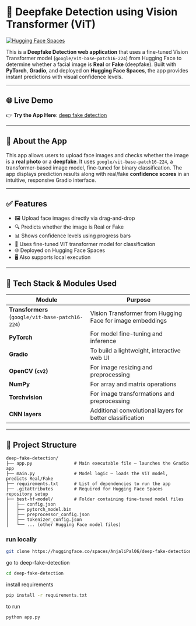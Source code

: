 # 🧠 Deepfake Detection using Vision Transformer (ViT)

[![Hugging Face Spaces](https://img.shields.io/badge/🤗%20Live%20App-Hugging%20Face-blue?logo=huggingface)](https://huggingface.co/spaces/AnjaliPal06/deep-fake-detection)

This is a **Deepfake Detection web application** that uses a fine-tuned Vision Transformer model (`google/vit-base-patch16-224`) from Hugging Face to determine whether a facial image is **Real** or **Fake** (deepfake). Built with **PyTorch**, **Gradio**, and deployed on **Hugging Face Spaces**, the app provides instant predictions with visual confidence levels.

---

## 🌐 Live Demo

👉 **Try the App Here**: [deep fake detection](https://huggingface.co/spaces/AnjaliPal06/deep-fake-detection)

---

## 📱 About the App

This app allows users to upload face images and checks whether the image is a **real photo** or a **deepfake**. It uses `google/vit-base-patch16-224`, a transformer-based image model, fine-tuned for binary classification. The app displays prediction results along with real/fake **confidence scores** in an intuitive, responsive Gradio interface.

---

## ✅ Features

- 🖼️ Upload face images directly via drag-and-drop
- 🔍 Predicts whether the image is Real or Fake
- 📊 Shows confidence levels using progress bars
- 🧠 Uses fine-tuned ViT transformer model for classification
- 🌐 Deployed on Hugging Face Spaces
- 🖥️ Also supports local execution

---

## 🧪 Tech Stack & Modules Used

| Module | Purpose |
|--------|---------|
| **Transformers** (`google/vit-base-patch16-224`) | Vision Transformer from Hugging Face for image embeddings |
| **PyTorch** | For model fine-tuning and inference |
| **Gradio** | To build a lightweight, interactive web UI |
| **OpenCV (`cv2`)** | For image resizing and preprocessing |
| **NumPy** | For array and matrix operations |
| **Torchvision** | For image transformations and preprocessing |
| **CNN layers** | Additional convolutional layers for better classification |

---

## 📂 Project Structure

```text
deep-fake-detection/
├── app.py                # Main executable file – launches the Gradio app
├── main.py               # Model logic – loads the ViT model, predicts Real/Fake
├── requirements.txt      # List of dependencies to run the app
├── .gitattributes        # Required for Hugging Face Spaces repository setup
├── best-hf-model/        # Folder containing fine-tuned model files
│   ├── config.json
│   ├── pytorch_model.bin
│   ├── preprocessor_config.json
│   ├── tokenizer_config.json
│   └── ... (other Hugging Face model files)
```


### run locally
```bash
git clone https://huggingface.co/spaces/AnjaliPal06/deep-fake-detection
```

go to deep-fake-detection
```bash
cd deep-fake-detection
```

install requirements
```bash
pip install -r requirements.txt
```

to run
```bash
python app.py
```


